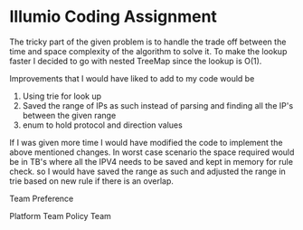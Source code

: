 # Illumio Coding Assignment

The tricky part of the given problem is to handle the trade off between the time and space complexity of the algorithm to solve it. To make the lookup faster I decided to go with nested TreeMap since the lookup is O(1).


Improvements that I  would have liked to add to my code would be 
1) Using trie for look up
2) Saved the range of IPs as such instead of parsing and finding all the IP's between the given range
3) enum to hold protocol and direction values

If I was given more time I would have modified the code to implement the above mentioned changes. In worst case scenario the space required would be in TB's where all the IPV4 needs to be saved and kept in memory for rule check. so I would have saved the range as such and adjusted the range in trie based on new rule if there is an overlap.


Team Preference

Platform Team
Policy Team
